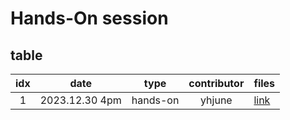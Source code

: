 # Hands-On session

## table
|idx|date|type|contributor|files|
|:--:|--|--|:--:|--|
|1|2023.12.30 4pm|hands-on|yhjune|[link](https://github.com/yhjune/Hands-On/tree/main/git)|
